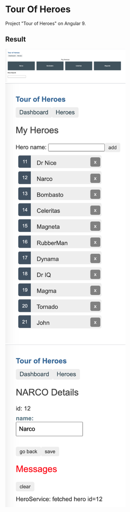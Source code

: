 # Tour Of Heroes
Project "Tour of Heroes" on Angular 9. 

## Result
<a href="src/assets/img/dashboard.png"><img src="src/assets/img/dashboard.png" width="380" ></a>
<a href="src/assets/img/heroes.png"><img src="src/assets/img/heroes.png" width="380" ></a>
<a href="src/assets/img/detail-heroes.png"><img src="src/assets/img/detail-heroes.png" width="380" ></a>

